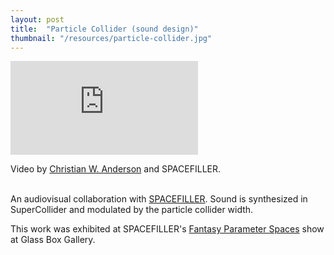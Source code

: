 ```yaml
---
layout: post
title:  "Particle Collider (sound design)"
thumbnail: "/resources/particle-collider.jpg"
---
```

<div class="video-wrapper">
    <iframe title="vimeo-player" src="https://player.vimeo.com/video/371007316?h=4fa4862fb7&byline=0&portrait=0" frameborder="0"    allowfullscreen></iframe>
</div>
<p class="caption">Video by <a href="http://www.christianwanderson.com/">Christian W. Anderson</a> and SPACEFILLER.</p>
<br>
An audiovisual collaboration with <a href="https://spacefiller.space/algoplex1/">SPACEFILLER</a>. Sound is synthesized in SuperCollider and modulated by the particle collider width.

This work was exhibited at SPACEFILLER's <a href="https://spacefiller.space/fantasy-parameter-spaces/">Fantasy Parameter Spaces</a> show at Glass Box Gallery.